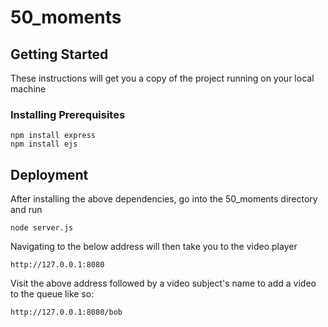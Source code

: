 # 50_moments

## Getting Started

These instructions will get you a copy of the project running on your local machine 

### Installing Prerequisites

```
npm install express
npm install ejs
```

## Deployment

After installing the above dependencies, go into the 50_moments directory and run

```
node server.js
```

Navigating to the below address will then take you to the video player

```
http://127.0.0.1:8080
```
Visit the above address followed by a video subject's name to add a video to the queue like so:

```
http://127.0.0.1:8080/bob
```
